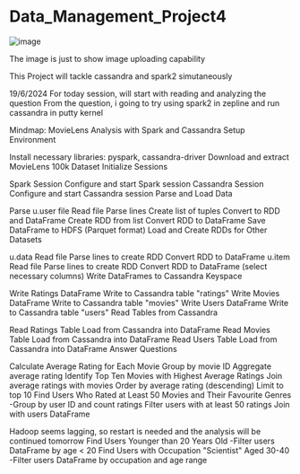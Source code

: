 # Data_Management_Project4

![image](https://github.com/radzmi/Data_Management_Project4/assets/152348714/3c234852-bcb7-4fe8-9b98-045771f4e534)

The image is just to show image uploading capability

This Project will tackle cassandra and spark2 simutaneously

19/6/2024
For today session, will start with reading and analyzing the question
From the question, i going to try using spark2 in zepline and run cassandra in putty kernel


Mindmap: MovieLens Analysis with Spark and Cassandra
Setup Environment

Install necessary libraries: pyspark, cassandra-driver
Download and extract MovieLens 100k Dataset
Initialize Sessions

Spark Session
Configure and start Spark session
Cassandra Session
Configure and start Cassandra session
Parse and Load Data

Parse u.user file
Read file
Parse lines
Create list of tuples
Convert to RDD and DataFrame
Create RDD from list
Convert RDD to DataFrame
Save DataFrame to HDFS (Parquet format)
Load and Create RDDs for Other Datasets

u.data
Read file
Parse lines to create RDD
Convert RDD to DataFrame
u.item
Read file
Parse lines to create RDD
Convert RDD to DataFrame (select necessary columns)
Write DataFrames to Cassandra Keyspace

Write Ratings DataFrame
Write to Cassandra table "ratings"
Write Movies DataFrame
Write to Cassandra table "movies"
Write Users DataFrame
Write to Cassandra table "users"
Read Tables from Cassandra

Read Ratings Table
Load from Cassandra into DataFrame
Read Movies Table
Load from Cassandra into DataFrame
Read Users Table
Load from Cassandra into DataFrame
Answer Questions

Calculate Average Rating for Each Movie
Group by movie ID
Aggregate average rating
Identify Top Ten Movies with Highest Average Ratings
Join average ratings with movies
Order by average rating (descending)
Limit to top 10
Find Users Who Rated at Least 50 Movies and Their Favourite Genres
-Group by user ID and count ratings
Filter users with at least 50 ratings
Join with users DataFrame


Hadoop seems lagging, so restart is needed and the analysis will be continued tomorrow
Find Users Younger than 20 Years Old
-Filter users DataFrame by age < 20
Find Users with Occupation "Scientist" Aged 30-40
-Filter users DataFrame by occupation and age range
